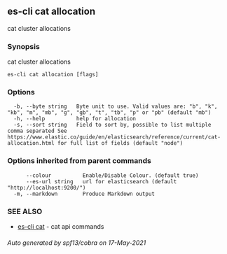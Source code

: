 ## es-cli cat allocation

cat cluster allocations

### Synopsis

cat cluster allocations

```
es-cli cat allocation [flags]
```

### Options

```
  -b, --byte string   Byte unit to use. Valid values are: "b", "k", "kb", "m", "mb", "g", "gb", "t", "tb", "p" or "pb" (default "mb")
  -h, --help          help for allocation
  -s, --sort string   Field to sort by, possible to list multiple comma separated See https://www.elastic.co/guide/en/elasticsearch/reference/current/cat-allocation.html for full list of fields (default "node")
```

### Options inherited from parent commands

```
      --colour          Enable/Disable Colour. (default true)
      --es-url string   url for elasticsearch (default "http://localhost:9200/")
  -m, --markdown        Produce Markdown output
```

### SEE ALSO

* [es-cli cat](es-cli_cat.md)	 - cat api commands

###### Auto generated by spf13/cobra on 17-May-2021
